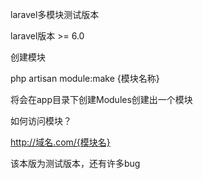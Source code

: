 laravel多模块测试版本

laravel版本 >= 6.0


创建模块

php artisan module:make {模块名称}

将会在app目录下创建Modules创建出一个模块

如何访问模块？

http://域名.com/{模块名}

该本版为测试版本，还有许多bug

